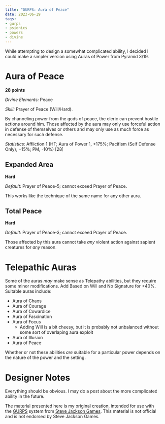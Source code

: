 ```yaml
---
title: "GURPS: Aura of Peace"
date: 2023-06-19
tags:
- gurps
- psionics
- powers
- divine
---
```


While attempting to design a somewhat complicated ability, I decided I could make a simpler version using Auras of Power from Pyramid 3/19.

# Aura of Peace
**28 points**

_Divine Elements:_ Peace

_Skill:_ Prayer of Peace (Will/Hard).

By channeling power from the gods of peace, the cleric can prevent hostile actions around him. Those affected by the aura may only use forceful action in defense of themselves or others and may only use as much force as necessary for such defense.

_Statistics:_ Affliction 1 (HT; Aura of Power 1, +175%; Pacifism (Self Defense Only), +15%; PM, -10%) [28]

## Expanded Area
**Hard**

_Default:_ Prayer of Peace-5; cannot exceed Prayer of Peace.

This works like the technique of the same name for any other aura.

## Total Peace
**Hard**

_Default:_ Prayer of Peace-3; cannot exceed Prayer of Peace.

Those affected by this aura cannot take _any_ violent action against sapient creatures for _any_ reason.

# Telepathic Auras
Some of the auras _may_ make sense as Telepathy abilities, but they require some minor modifications. Add Based on Will and No Signature for +40%. Suitable auras include:

* Aura of Chaos
* Aura of Courage
* Aura of Cowardice
* Aura of Fascination
* Aura of Focus
  * Adding Will is a bit cheesy, but it is probably not unbalanced without some sort of overlaping aura exploit
* Aura of Illusion
* Aura of Peace

Whether or not these abilities _are_ suitable for a particular power depends on the nature of the power and the setting.

# Designer Notes
Everything should be obvious. I may do a post about the more complicated ability in the future.

The material presented here is my original creation, intended for use with the [GURPS](https://www.sjgames.com/gurps/) system from [Steve Jackson Games](https://www.sjgames.com/). This material is not official and is not endorsed by Steve Jackson Games.
